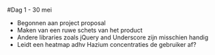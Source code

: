#Dag 1 - 30 mei
* Begonnen aan project proposal
* Maken van een ruwe schets van het product
* Andere libraries zoals jQuery and Underscore zijn misschien handig
* Leidt een heatmap adhv Hazium concentraties de gebruiker af?

